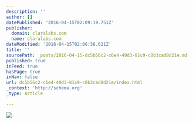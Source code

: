 ```yaml
---
description: ''
author: []
datePublished: '2016-04-15T02:09:19.751Z'
publisher:
  domain: claralabs.com
  name: claralabs.com
dateModified: '2016-04-15T02:06:36.621Z'
title: ''
sourcePath: _posts/2016-04-15-dc5b56c2-c6e4-49d3-81c9-c8b3cad8d21e.md
published: true
inFeed: true
hasPage: true
inNav: false
url: dc5b56c2-c6e4-49d3-81c9-c8b3cad8d21e/index.html
_context: 'http://schema.org'
_type: Article

---
```

![](https://claralabs.com/static/img/culture/2.14b9aff87f9f65c2.jpg)